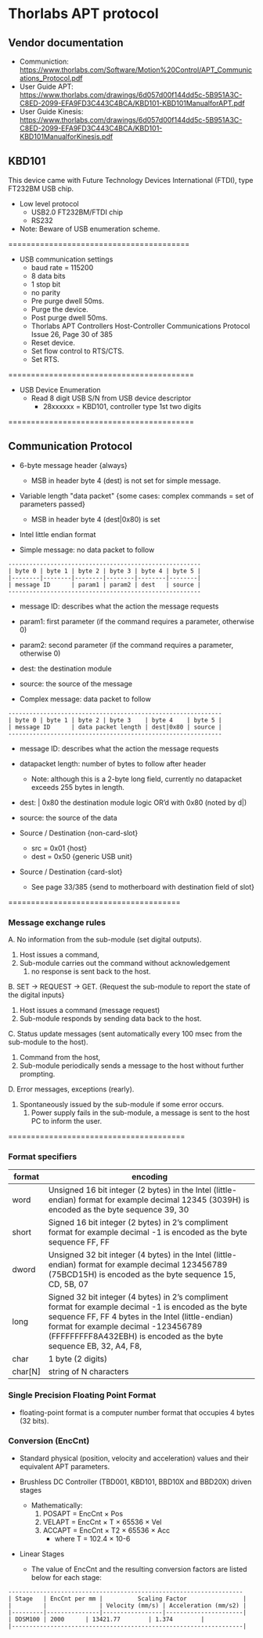 # Thorlabs APT protocol

## Vendor documentation
* Communiction: https://www.thorlabs.com/Software/Motion%20Control/APT_Communications_Protocol.pdf
* User Guide APT: https://www.thorlabs.com/drawings/6d057d00f144dd5c-5B951A3C-C8ED-2099-EFA9FD3C443C4BCA/KBD101-KBD101ManualforAPT.pdf
* User Guide Kinesis: https://www.thorlabs.com/drawings/6d057d00f144dd5c-5B951A3C-C8ED-2099-EFA9FD3C443C4BCA/KBD101-KBD101ManualforKinesis.pdf

## KBD101
This device came with Future Technology Devices International (FTDI), type FT232BM USB chip.
* Low level protocol
  * USB2.0 FT232BM/FTDI chip
  * RS232
* Note: Beware of USB enumeration scheme.

========================================

* USB communication settings
  * baud rate = 115200
  * 8 data bits
  * 1 stop bit
  * no parity
  * Pre purge dwell 50ms.
  * Purge the device.
  * Post purge dwell 50ms.
  * Thorlabs APT Controllers Host-Controller Communications Protocol Issue 26, Page 30 of 385
  * Reset device.
  * Set flow control to RTS/CTS.
  * Set RTS.

=========================================
* USB Device Enumeration
  * Read 8 digit USB S/N from USB device descriptor
    * 28xxxxxx = KBD101, controller type 1st two digits

=========================================

## Communication Protocol
* 6-byte message header {always}
  * MSB in header byte 4 (dest) is not set for simple message.
* Variable length "data packet" {some cases: complex commands = set of parameters passed}
  * MSB in header byte 4 (dest|0x80) is set
* Intel little endian format
  
* Simple message: no data packet to follow
```
-------------------------------------------------------
| byte 0 | byte 1 | byte 2 | byte 3 | byte 4 | byte 5 |
|--------|--------|--------|--------|--------|--------|
| message ID      | param1 | param2 | dest   | source |
-------------------------------------------------------
```
  * message ID: describes what the action the message requests
  * param1: first parameter (if the command requires a parameter, otherwise 0)
  * param2: second parameter (if the command requires a parameter, otherwise 0)
  * dest: the destination module
  * source: the source of the message

* Complex message: data packet to follow
```
-------------------------------------------------------------
| byte 0 | byte 1 | byte 2 | byte 3    | byte 4    | byte 5 |
| message ID      | data packet length | dest|0x80 | source |
-------------------------------------------------------------
```
  * message ID: describes what the action the message requests
  * datapacket length: number of bytes to follow after header
    * Note: although this is a 2-byte long field, currently no datapacket exceeds 255 bytes in length.
  * dest: | 0x80 the destination module logic OR’d with 0x80 (noted by d|)
  * source: the source of the data
    
* Source / Destination {non-card-slot}
  * src  = 0x01 {host}
  * dest = 0x50 {generic USB unit}

* Source / Destination {card-slot}
  * See page 33/385 {send to motherboard with destination field of slot}

======================================
### Message exchange rules

A. No information from the sub-module (set digital outputs).
   1. Host issues a command,
   2. Sub-module carries out the command without acknowledgement
      1. no response is sent back to the host.
      
B. SET -> REQUEST -> GET. {Request the sub-module to report the state of the digital inputs}
   1. Host issues a command (message request)
   2. Sub-module responds by sending data back to the host.

C. Status update messages (sent automatically every 100 msec from the sub-module to the host).
   1. Command from the host,
   2. Sub-module periodically sends a message to the host without further prompting.

D. Error messages, exceptions (rearly).
   1. Spontaneously issued by the sub-module if some error occurs.
      1. Power supply fails in the sub-module, a message is sent to the host PC to inform the user.

=======================================
### Format specifiers

| format | encoding |
|--------|----------|
| word   | Unsigned 16 bit integer (2 bytes) in the Intel (little-endian) format for example decimal 12345 (3039H) is encoded as the byte sequence 39, 30 |
| short  | Signed 16 bit integer (2 bytes) in 2’s compliment format for example decimal -1 is encoded as the byte sequence FF, FF |
| dword  | Unsigned 32 bit integer (4 bytes) in the Intel (little-endian) format for example decimal 123456789 (75BCD15H) is encoded as the byte sequence 15, CD, 5B, 07 |
| long   | Signed 32 bit integer (4 bytes) in 2’s compliment format for example decimal -1 is encoded as the byte sequence FF, FF 4 bytes in the Intel (little-endian) format for example decimal -123456789 (FFFFFFFFF8A432EBH) is encoded as the byte sequence EB, 32, A4, F8, |
| char   | 1 byte (2 digits) |
| char[N] | string of N characters |

### Single Precision Floating Point Format
* floating-point format is a computer number format that occupies 4 bytes (32 bits).

### Conversion (EncCnt)
  * Standard physical (position, velocity and acceleration) values and their equivalent APT parameters.
  * Brushless DC Controller (TBD001, KBD101, BBD10X and BBD20X) driven stages
    * Mathematically:
       1. POSAPT = EncCnt × Pos
       2. VELAPT = EncCnt × T × 65536 × Vel
       3. ACCAPT = EncCnt × T2 × 65536 × Acc
       	  * where T = 102.4 × 10-6

  * Linear Stages
    * The value of EncCnt and the resulting conversion factors are listed below for each stage:
```
-------------------------------------------------------------------
| Stage   | EncCnt per mm |          Scaling Factor    	       	   |
|         |               | Velocity (mm/s) | Acceleration (mm/s2) |
|---------|---------------|-----------------|----------------------|
| DDSM100 | 2000 	  | 13421.77 	    | 1.374	  	   |
|------------------------------------------------------------------|
```

